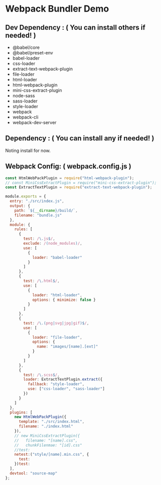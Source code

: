 # Webpack Bundler Demo

## Dev Dependency : ( You can install others if needed! )
* @babel/core
* @babel/preset-env
* babel-loader
* css-loader
* extract-text-webpack-plugin
* file-loader
* html-loader
* html-webpack-plugin
* mini-css-extract-plugin
* node-sass
* sass-loader
* style-loader
* webpack
* webpack-cli
* webpack-dev-server

## Dependency : ( You can install any if needed! )
Noting install for now.

## Webpack Config: ( webpack.config.js )
```javascript
const HtmlWebPackPlugin = require("html-webpack-plugin");
// const MiniCssExtractPlugin = require("mini-css-extract-plugin");
const ExtractTextPlugin = require("extract-text-webpack-plugin");

module.exports = {
  entry: "./src/index.js",
  output: {
    path: `${__dirname}/build/`,
    filename: "bundle.js"
  },
  module: {
    rules: [
      {
        test: /\.js$/,
        exclude: /(node_modules)/,
        use: [
          {
            loader: "babel-loader"
          }
        ]
      },
      {
        test: /\.html$/,
        use: [
          {
            loader: "html-loader",
            options: { minimize: false }
          }
        ]
      },
      {
        test: /\.(png|svg|jpg|gif)$/,
        use: [
          {
            loader: "file-loader",
            options: {
              name: "images/[name].[ext]"
            }
          }
        ]
      },
      {
        test: /\.scss$/,
        loader: ExtractTextPlugin.extract({
          fallback: "style-loader",
          use: ["css-loader", "sass-loader"]
        })
      }
    ]
  },
  plugins: [
    new HtmlWebPackPlugin({
      template: "./src/index.html",
      filename: "./index.html"
    }),
    // new MiniCssExtractPlugin({
    //   filename: "[name].css",
    //   chunkFilenmae: "[id].css"
    //test:
    netest:("style/[name].min.css", {
      test:
    })test:
  ],
  devtool: "source-map"
};
```

##



